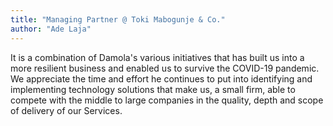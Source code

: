 ```yaml
---
title: "Managing Partner @ Toki Mabogunje & Co."
author: "Ade Laja" 
---
```

It is a combination of Damola's various initiatives that has built us into a more resilient
business and enabled us to survive the COVID-19 pandemic. We appreciate the time and effort
he continues to put into identifying and implementing technology solutions that make us, a
small firm, able to compete with the middle to large companies in the quality, depth and scope
of delivery of our Services. 
